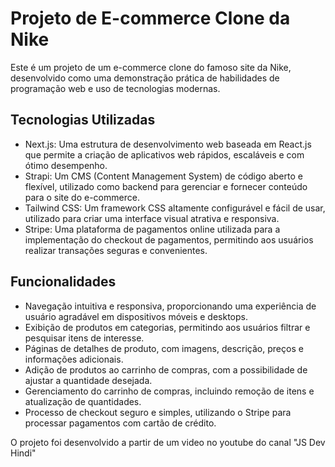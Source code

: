 <h1>Projeto de E-commerce Clone da Nike</h1>

  <p>Este é um projeto de um e-commerce clone do famoso site da Nike, desenvolvido como uma demonstração prática de habilidades de programação web e uso de tecnologias modernas.</p>

  <h2>Tecnologias Utilizadas</h2>
  <ul>
    <li>Next.js: Uma estrutura de desenvolvimento web baseada em React.js que permite a criação de aplicativos web rápidos, escaláveis e com ótimo desempenho.</li>
    <li>Strapi: Um CMS (Content Management System) de código aberto e flexível, utilizado como backend para gerenciar e fornecer conteúdo para o site do e-commerce.</li>
    <li>Tailwind CSS: Um framework CSS altamente configurável e fácil de usar, utilizado para criar uma interface visual atrativa e responsiva.</li>
    <li>Stripe: Uma plataforma de pagamentos online utilizada para a implementação do checkout de pagamentos, permitindo aos usuários realizar transações seguras e convenientes.</li>
  </ul>

  <h2>Funcionalidades</h2>
  <ul>
    <li>Navegação intuitiva e responsiva, proporcionando uma experiência de usuário agradável em dispositivos móveis e desktops.</li>
    <li>Exibição de produtos em categorias, permitindo aos usuários filtrar e pesquisar itens de interesse.</li>
    <li>Páginas de detalhes de produto, com imagens, descrição, preços e informações adicionais.</li>
    <li>Adição de produtos ao carrinho de compras, com a possibilidade de ajustar a quantidade desejada.</li>
    <li>Gerenciamento do carrinho de compras, incluindo remoção de itens e atualização de quantidades.</li>
    <li>Processo de checkout seguro e simples, utilizando o Stripe para processar pagamentos com cartão de crédito.</li>
  </ul>

  <p>O projeto foi desenvolvido a partir de um video no youtube do canal "JS Dev Hindi"</p>

